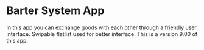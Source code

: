 # Barter System App
In this app you can exchange goods with each other through a friendly user interface.
Swipable flatlist used for better interface.
This is a version 9.00 of this app.